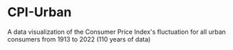 # CPI-Urban
A data visualization of the Consumer Price Index's fluctuation for all urban consumers from 1913 to 2022 (110 years of data)
